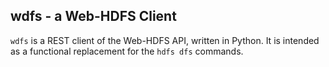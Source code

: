 wdfs - a Web-HDFS Client
------------------------

`wdfs` is a REST client of the Web-HDFS API, written in Python.
It is intended as a functional replacement for the `hdfs dfs` commands.

